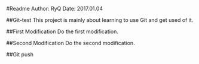#Readme
Author: RyQ
Date: 2017.01.04

##Git-test
This project is mainly about learning to use Git and get used of it.

##First Modification
Do the first modification.

##Second Modification
Do the second modification.

##Git push